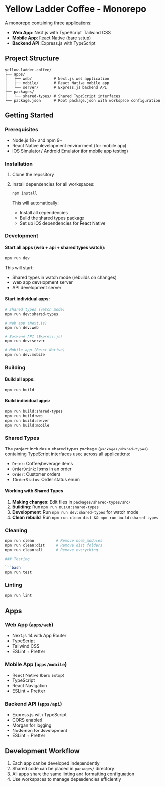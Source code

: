 # Yellow Ladder Coffee - Monorepo

A monorepo containing three applications:

- **Web App**: Next.js with TypeScript, Tailwind CSS
- **Mobile App**: React Native (bare setup)
- **Backend API**: Express.js with TypeScript

## Project Structure

```
yellow-ladder-coffee/
├── apps/
│   ├── web/          # Next.js web application
│   ├── mobile/       # React Native mobile app
│   └── server/       # Express.js backend API
├── packages/
│   └── shared-types/ # Shared TypeScript interfaces
└── package.json      # Root package.json with workspace configuration
```

## Getting Started

### Prerequisites

- Node.js 18+ and npm 9+
- React Native development environment (for mobile app)
- iOS Simulator / Android Emulator (for mobile app testing)

### Installation

1. Clone the repository
2. Install dependencies for all workspaces:
   ```bash
   npm install
   ```
   
   This will automatically:
   - Install all dependencies
   - Build the shared types package
   - Set up iOS dependencies for React Native

### Development

#### Start all apps (web + api + shared types watch):

```bash
npm run dev
```

This will start:
- Shared types in watch mode (rebuilds on changes)
- Web app development server
- API development server

#### Start individual apps:

```bash
# Shared types (watch mode)
npm run dev:shared-types

# Web app (Next.js)
npm run dev:web

# Backend API (Express.js)
npm run dev:server

# Mobile app (React Native)
npm run dev:mobile
```

### Building

#### Build all apps:

```bash
npm run build
```

#### Build individual apps:

```bash
npm run build:shared-types
npm run build:web
npm run build:server
npm run build:mobile
```

### Shared Types

The project includes a shared types package (`packages/shared-types`) containing TypeScript interfaces used across all applications:

- `Drink`: Coffee/beverage items
- `OrderDrink`: Items in an order
- `Order`: Customer orders
- `IOrderStatus`: Order status enum

#### Working with Shared Types

1. **Making changes**: Edit files in `packages/shared-types/src/`
2. **Building**: Run `npm run build:shared-types` 
3. **Development**: Run `npm run dev:shared-types` for watch mode
4. **Clean rebuild**: Run `npm run clean:dist && npm run build:shared-types`

### Cleaning

```bash
npm run clean          # Remove node_modules
npm run clean:dist     # Remove dist folders  
npm run clean:all      # Remove everything

### Testing

```bash
npm run test
```

### Linting

```bash
npm run lint
```

## Apps

### Web App (`apps/web`)

- Next.js 14 with App Router
- TypeScript
- Tailwind CSS
- ESLint + Prettier

### Mobile App (`apps/mobile`)

- React Native (bare setup)
- TypeScript
- React Navigation
- ESLint + Prettier

### Backend API (`apps/api`)

- Express.js with TypeScript
- CORS enabled
- Morgan for logging
- Nodemon for development
- ESLint + Prettier

## Development Workflow

1. Each app can be developed independently
2. Shared code can be placed in `packages/` directory
3. All apps share the same linting and formatting configuration
4. Use workspaces to manage dependencies efficiently
